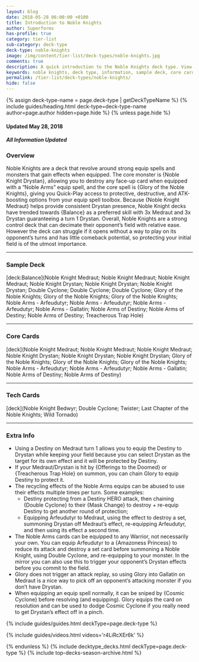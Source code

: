 ```yaml
---
layout: blog
date: 2018-05-28 06:00:00 +0100
title: Introduction to Noble Knights
author: Superforms
has-profile: true
category: tier-list
sub-category: deck-type
deck-type: noble-knights
image: /img/content/tier-list/deck-types/noble-knights.jpg
comments: true
description: A quick introduction to the Noble Knights deck type. View sample decks, core cards, tech cards, quick tips, guides, videos and other information!
keywords: noble knights, deck type, information, sample deck, core cards, tech cards, quick tips, guides, videos
permalink: /tier-list/deck-types/noble-knights/
hide: false
---
```


{% assign deck-type-name = page.deck-type | getDeckTypeName %}
{% include guides/heading.html deck-type=deck-type-name author=page.author hidden=page.hide %}
{% unless page.hide %}

#### Updated May 28, 2018 
##### All Information Updated

### Overview
Noble Knights are a deck that revolve around strong equip spells and monsters that gain effects when equipped. The core monster is {Noble Knight Drystan}, allowing you to destroy any face-up card when equipped with a “Noble Arms” equip spell, and the core spell is {Glory of the Noble Knights}, giving you Quick-Play access to protective, destructive, and ATK-boosting options from your equip spell toolbox. Because {Noble Knight Medraut} helps provide consistent Drystan presence, Noble Knight decks have trended towards {Balance} as a preferred skill with 3x Medraut and 3x Drystan guaranteeing a turn 1 Drystan. Overall, Noble Knights are a strong control deck that can decimate their opponent’s field with relative ease. However the deck can struggle if it opens without a way to play on its opponent’s turns and has little comeback potential, so protecting your initial field is of the utmost importance.
  
---

### Sample Deck
[deck:Balance](Noble Knight Medraut; Noble Knight Medraut; Noble Knight Medraut; Noble Knight Drystan; Noble Knight Drystan; Noble Knight Drystan; Double Cyclone; Double Cyclone; Double Cyclone; Glory of the Noble Knights; Glory of the Noble Knights; Glory of the Noble Knights; Noble Arms - Arfeudutyr; Noble Arms - Arfeudutyr; Noble Arms - Arfeudutyr; Noble Arms - Gallatin; Noble Arms of Destiny; Noble Arms of Destiny; Noble Arms of Destiny; Treacherous Trap Hole)

---

### Core Cards
[deck](Noble Knight Medraut; Noble Knight Medraut; Noble Knight Medraut; Noble Knight Drystan; Noble Knight Drystan; Noble Knight Drystan; Glory of the Noble Knights; Glory of the Noble Knights; Glory of the Noble Knights; Noble Arms - Arfeudutyr; Noble Arms - Arfeudutyr; Noble Arms - Gallatin; Noble Arms of Destiny; Noble Arms of Destiny)
  
---

### Tech Cards
[deck](Noble Knight Bedwyr; Double Cyclone; Twister; Last Chapter of the Noble Knights; Wild Tornado)

---

### Extra Info
- Using a Destiny on Medraut turn 1 allows you to equip the Destiny to Drystan while keeping your field because you can select Drystan as the target for its own effect and it will be protected by Destiny.
- If your Medraut/Drystan is hit by {Offerings to the Doomed} or {Treacherous Trap Hole} on summon, you can chain Glory to equip Destiny to protect it.
- The recycling effects of the Noble Arms equips can be abused to use their effects multiple times per turn. Some examples:
    - Destiny protecting from a Destiny HERO attack, then chaining {Double Cyclone} to their {Mask Change} to destroy + re-equip Destiny to get another round of protection;
    - Equipping Arfeudutyr to Medraut, using the effect to destroy a set, summoning Drystan off Medraut’s effect, re-equipping Arfeudutyr, and then using its effect a second time.
- The Noble Arms cards can be equipped to any Warrior, not necessarily your own. You can equip Arfeudutyr to a {Amazoness Princess} to reduce its attack and destroy a set card before summoning a Noble Knight, using Double Cyclone, and re-equipping to your monster. In the mirror you can also use this to trigger your opponent’s Drystan effects before you commit to the field.
- Glory does not trigger an attack replay, so using Glory into Gallatin on Medraut is a nice way to pick off an opponent’s attacking monster if you don’t have Drystan.
- When equipping an equip spell normally, it can be sniped by {Cosmic Cyclone} before resolving (and equipping). Glory equips the card on resolution and can be used to dodge Cosmic Cyclone if you really need to get Drystan’s effect off in a pinch.

{% include guides/guides.html deckType=page.deck-type %}

{% include guides/videos.html videos='r4LiRcXEr6k' %}

{% endunless %}
{% include decktype_decks.html deckType=page.deck-type %}
{% include top-decks-season-archive.html %}